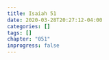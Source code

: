 ```yaml
---
title: Isaiah 51
date: 2020-03-28T20:27:12-04:00
categories: []
tags: []
chapter: "051"
inprogress: false
---
```



